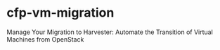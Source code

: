 # cfp-vm-migration
Manage Your Migration to Harvester: Automate the Transition of Virtual Machines from OpenStack
